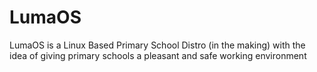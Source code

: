 # LumaOS
LumaOS is a Linux Based Primary School Distro (in the making) with the idea of ​​giving primary schools a pleasant and safe working environment
